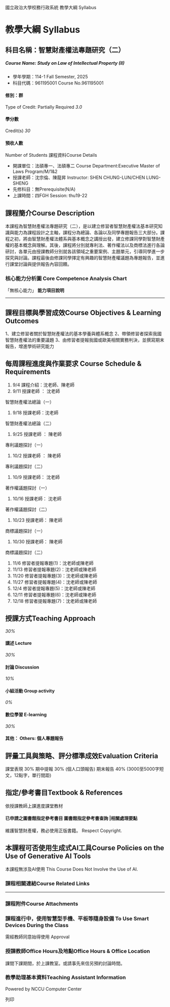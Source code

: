 國立政治大學校務行政系統 教學大綱 Syllabus
# 教學大綱 Syllabus
##  科目名稱：智慧財產權法專題研究（二）
#####  Course Name: Study on Law of Intellectual Property (II)
  * 學年學期：114-1 Fall Semester, 2025 
  * 科目代碼：961195001 Course No.961195001


#### 修別：群
Type of Credit: Partially Required 
_3.0_
#### 學分數
Credit(s)
_30_
#### 預收人數
Number of Students
課程資料Course Details
  * 開課單位：法碩專一、法碩專二 Course Department:Executive Master of Laws Program/M/1&2 
  * 授課老師：沈宗倫、陳龍昇 Instructor: SHEN CHUNG-LUN/CHEN LUNG-SHENG 
  * 先修科目：無Prerequisite(N/A)
  * 上課時間：四FGH Session: thu19-22


##  課程簡介Course Description
本課程為智慧財產權法專題研究（二），是以建立修習者智慧財產權法基本研究知識與能力為課程設計之主軸，課程分為總論、各論以及同學專題報告三大部分。課程之初，將由智慧財產權法體系與基本概念之講授出發，建立修課同學對智慧財產權的基本概念與理解。其後，課程將分別就專利法、著作權法以及商標法進行各論研討，各單元由授課教師分別就各該領域之重要案例、主題單元，引導同學進一步探究與討論。課程最後由修課同學擇定有興趣的智慧財產權議題為專題報告，並進行課堂討論與提供報告內容回饋。
###  核心能力分析圖 Core Competence Analysis Chart
「無核心能力」 
**能力項目說明**
* * *
##  課程目標與學習成效Course Objectives & Learning Outcomes 
1、建立修習者關於智慧財產權法的基本學養與體系概念
2、帶領修習者探索我國智慧財產權法的重要議題
3、由修習者提報我國或歐美相關實務判決，並撰寫期末報告，增進學術研究能力
##  每周課程進度與作業要求 Course Schedule & Requirements
  1. 9/4 課程介紹：沈老師、陳老師
  2. 9/11 授課老師 ： 沈老師


智慧財產權法總論（一）
  1. 9/18 授課老師：沈老師


智慧財產權法總論（二）
  1. 9/25 授課老師 ： 陳老師


專利議題探討（一）
  1. 10/2 授課老師 ： 陳老師


專利議題探討（二）
  1. 10/9 授課老師： 沈老師


著作權議題探討（一）
  1. 10/16 授課老師： 沈老師


著作權議題探討（二）
  1. 10/23 授課老師： 陳老師


商標議題探討（一）
  1. 10/30 授課老師： 陳老師


商標議題探討（二）
  1. 11/6 修習者提報專題(1)：沈老師或陳老師 
  2. 11/13 修習者提報專題(2)：沈老師或陳老師
  3. 11/20 修習者提報專題(3)：沈老師或陳老師
  4. 11/27 修習者提報專題(4)：沈老師或陳老師
  5. 12/4 修習者提報專題(5)：沈老師或陳老師
  6. 12/11 修習者提報專題(6)：沈老師或陳老師
  7. 12/18 修習者提報專題(7)：沈老師或陳老師


##  授課方式Teaching Approach
_30%_
####  講述 Lecture
_30%_
####  討論 Discussion
_10%_
####  小組活動 Group activity
_0%_
####  數位學習 E-learning
_30%_
####  其他： Others: 個人專題報告 
##  評量工具與策略、評分標準成效Evaluation Criteria
課堂表現 30%
期中提報 30% (個人口頭報告)
期末報告 40% (3000至5000字短文，12點字，單行間距)
##  指定/參考書目Textbook & References
依授課教師上課進度課堂教材
####  已申請之圖書館指定參考書目  圖書館指定參考書查詢 |相關處理要點
維護智慧財產權，務必使用正版書籍。 Respect Copyright.
##  本課程可否使用生成式AI工具Course Policies on the Use of Generative AI Tools
本課程無涉及AI使用 This Course Does Not Involve the Use of AI.
###  課程相關連結Course Related Links
* * *
###  課程附件Course Attachments
###  課程進行中，使用智慧型手機、平板等隨身設備 To Use Smart Devices During the Class
需經教師同意始得使用  Approval
###  授課教師Office Hours及地點Office Hours & Office Location
課間下課期間，於上課教室。或請事先來信另預約討論時間。
###  教學助理基本資料Teaching Assistant Information
Powered by NCCU Computer Center
  
列印
